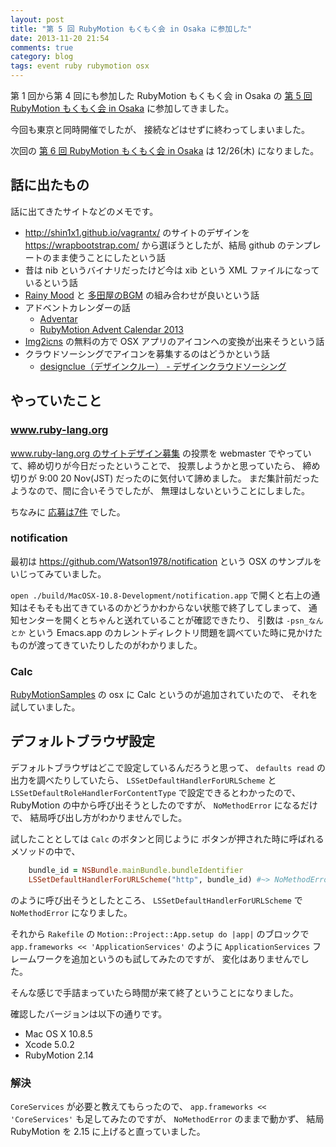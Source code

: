 ```yaml
---
layout: post
title: "第 5 回 RubyMotion もくもく会 in Osaka に参加した"
date: 2013-11-20 21:54
comments: true
category: blog
tags: event ruby rubymotion osx
---
```

第 1 回から第 4 回にも参加した RubyMotion もくもく会 in Osaka の
[第 5 回 RubyMotion もくもく会 in Osaka](http://connpass.com/event/3871/)
に参加してきました。

今回も東京と同時開催でしたが、
接続などはせずに終わってしまいました。

次回の
[第 6 回 RubyMotion もくもく会 in Osaka](http://connpass.com/event/4211/)
は 12/26(木) になりました。

<!--more-->

## 話に出たもの

話に出てきたサイトなどのメモです。

- <http://shin1x1.github.io/vagrantx/>
  のサイトのデザインを
  <https://wrapbootstrap.com/>
  から選ぼうとしたが、結局 github のテンプレートのまま使うことにしたという話
- 昔は nib というバイナリだったけど今は xib という XML ファイルになっているという話
- [Rainy Mood](http://www.rainymood.com/)
  と
  [多田屋のBGM](http://tadaya.net/blog/2012/12/01)
  の組み合わせが良いという話
- アドベントカレンダーの話
  - [Adventar](http://www.adventar.org/)
  - [RubyMotion Advent Calendar 2013](http://qiita.com/advent-calendar/2013/rubymotion)
- [Img2icns](http://www.img2icnsapp.com/) の無料の方で OSX アプリのアイコンへの変換が出来そうという話
- クラウドソーシングでアイコンを募集するのはどうかという話
  - [designclue（デザインクルー） - デザインクラウドソーシング](http://www.designclue.co/)

## やっていたこと

### www.ruby-lang.org

[www.ruby-lang.org のサイトデザイン募集](https://www.ruby-lang.org/ja/news/2013/09/28/design-contest/)
の投票を webmaster でやっていて、締め切りが今日だったということで、
投票しようかと思っていたら、
締め切りが 9:00 20 Nov(JST) だったのに気付いて諦めました。
まだ集計前だったようなので、間に合いそうでしたが、
無理はしないということにしました。

ちなみに
[応募は7件](https://github.com/ruby/www.ruby-lang.org/issues?labels=contest)
でした。

### notification

最初は
<https://github.com/Watson1978/notification>
という OSX のサンプルをいじってみていました。

`open ./build/MacOSX-10.8-Development/notification.app`
で開くと右上の通知はそもそも出てきているのかどうかわからない状態で終了してしまって、
通知センターを開くとちゃんと送れていることが確認できたり、
引数は `-psn_なんとか` という
Emacs.app のカレントディレクトリ問題を調べていた時に見かけたものが渡ってきていたりしたのがわかりました。

### Calc

[RubyMotionSamples](https://github.com/HipByte/RubyMotionSamples)
の osx に Calc というのが追加されていたので、
それを試していました。

## デフォルトブラウザ設定

デフォルトブラウザはどこで設定しているんだろうと思って、
`defaults read`
の出力を調べたりしていたら、
`LSSetDefaultHandlerForURLScheme`
と
`LSSetDefaultRoleHandlerForContentType`
で設定できるとわかったので、
RubyMotion の中から呼び出そうとしたのですが、
`NoMethodError`
になるだけで、
結局呼び出し方がわかりませんでした。

試したこととしては `Calc` のボタンと同じように
ボタンが押された時に呼ばれるメソッドの中で、

```ruby
    bundle_id = NSBundle.mainBundle.bundleIdentifier
    LSSetDefaultHandlerForURLScheme("http", bundle_id) #~> NoMethodError
```

のように呼び出そうとしたところ、
`LSSetDefaultHandlerForURLScheme`
で
`NoMethodError`
になりました。

それから `Rakefile` の
`Motion::Project::App.setup do |app|`
のブロックで
`app.frameworks << 'ApplicationServices'`
のように
`ApplicationServices`
フレームワークを追加というのも試してみたのですが、
変化はありませんでした。

そんな感じで手詰まっていたら時間が来て終了ということになりました。

確認したバージョンは以下の通りです。

- Mac OS X 10.8.5
- Xcode 5.0.2
- RubyMotion 2.14

### 解決

`CoreServices` が必要と教えてもらったので、
`app.frameworks << 'CoreServices'`
も足してみたのですが、
`NoMethodError`
のままで動かず、
結局
RubyMotion を 2.15 に上げると直っていました。
